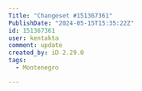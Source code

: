 ```yaml
---
Title: "Changeset #151367361"
PublishDate: "2024-05-15T15:35:22Z"
id: 151367361
user: kentakta
comment: update
created_by: iD 2.29.0
tags:
  - Montenegro

---
```

